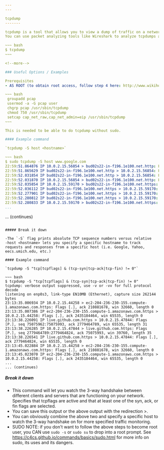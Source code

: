 ```yaml
---
---

tcpdump
-------

tcpdump is a tool that allows you to view a dump of traffic on a network. By default, tcpdump will let you view the dump on your local network.
You can use packet analyzing tools like Wireshark to analyze tcpdumps and pcap files.

~~~ bash
$ tcpdump 
~~~

<!--more-->

### Useful Options / Examples

Prerequisites
- AS ROOT (to obtain root access, follow step 4 here: http://www.wikihow.com/Become-Root-in-Ubuntu, or see SUDO NOTE at bottom) do the following steps:

~~~ bash
 groupadd pcap
 usermod -a -G pcap user
 chgrp pcap /usr/sbin/tcpdump
 chmod 750 /usr/sbin/tcpdump
 setcap cap_net_raw,cap_net_admin=eip /usr/sbin/tcpdump
~~~

This is needed to be able to do tcpdump without sudo.

#### Example command

`tcpdump -S host <hostname>`

~~~ bash
$ sudo tcpdump -S host www.google.com
22:59:51.864876 IP 10.0.2.15.56854 > bud02s22-in-f196.1e100.net.http: Flags [P.], seq 1151492736:1151493304, ack 109760840, win 30168, length 568: HTTP: GET / HTTP/1.1
22:59:51.865629 IP bud02s22-in-f196.1e100.net.http > 10.0.2.15.56854: Flags [.], ack 1151493304, win 65535, length 0
22:59:52.031854 IP bud02s22-in-f196.1e100.net.http > 10.0.2.15.56854: Flags [P.], seq 109760840:109761678, ack 1151493304, win 65535, length 838: HTTP: HTTP/1.1 302 Found
22:59:52.031870 IP 10.0.2.15.56854 > bud02s22-in-f196.1e100.net.http: Flags [.], ack 109761678, win 31844, length 0
22:59:52.035854 IP 10.0.2.15.59170 > bud02s22-in-f196.1e100.net.https: Flags [P.], seq 2068573025:2068573116, ack 110036572, win 65320, length 91
22:59:52.036112 IP bud02s22-in-f196.1e100.net.https > 10.0.2.15.59170: Flags [.], ack 2068573116, win 65535, length 0
22:59:52.277901 IP bud02s22-in-f196.1e100.net.https > 10.0.2.15.59170: Flags [P.], seq 110036572:110036648, ack 2068573116, win 65535, length 76
22:59:52.280812 IP bud02s22-in-f196.1e100.net.https > 10.0.2.15.59170: Flags [P.], seq 110036648:110040938, ack 2068573116, win 65535, length 4290
22:59:52.280833 IP 10.0.2.15.59170 > bud02s22-in-f196.1e100.net.https: Flags [.], ack 110040938, win 65535, length 0
...
```

... (continues)
~~~

##### Break it down

-The `-S` flag prints absolute TCP sequence numbers versus relative
-host <hostname> lets you specify a specific hostname to track requests and responses from a specific host (i.e. Google, Yahoo, eecs.umich.edu, etc.)

#### Example command

`tcpdump -S "tcp[tcpflags] & (tcp-syn|tcp-ack|tcp-fin) != 0"`

~~~ bash
$ tcpdump -S "tcp[tcpflags] & (tcp-syn|tcp-ack|tcp-fin) != 0"
tcpdump: verbose output suppressed, use -v or -vv for full protocol decode
listening on enp0s3, link-type EN10MB (Ethernet), capture size 262144 bytes
23:13:35.006934 IP 10.0.2.15.44258 > ec2-204-236-230-155.compute-1.amazonaws.com.https: Flags [.], ack 210881678, win 32660, length 0
23:13:35.007386 IP ec2-204-236-230-155.compute-1.amazonaws.com.https > 10.0.2.15.44258: Flags [.], ack 2435184464, win 65535, length 0
23:13:38.226091 IP live.github.com.https > 10.0.2.15.47844: Flags [P.], seq 75075962:75075993, ack 2779464789, win 65535, length 31
23:13:38.226285 IP 10.0.2.15.47844 > live.github.com.https: Flags [P.], seq 2779464789:2779464824, ack 75075993, win 39760, length 35
23:13:38.226541 IP live.github.com.https > 10.0.2.15.47844: Flags [.], ack 2779464824, win 65535, length 0
23:13:45.022884 IP 10.0.2.15.44258 > ec2-204-236-230-155.compute-1.amazonaws.com.https: Flags [.], ack 210881678, win 32660, length 0
23:13:45.023070 IP ec2-204-236-230-155.compute-1.amazonaws.com.https > 10.0.2.15.44258: Flags [.], ack 2435184464, win 65535, length 0
...
... (continues)
~~~

##### Break it down

- This command will let you watch the 3-way handshake between different clients and servers that are functioning on your network. Specifies that tcpflags are active and that at least one of the syn, ack, or fin flags are selected.
- You can save this output or the above output with the redirection >.
- You can obviously combine the above two and specify a specific host to watch the 3-way handshake on for more specified traffic monitoring.
- SUDO NOTE: if you don't want to follow the above steps to become root user, you CAN use `sudo -s` or `sudo su` to drop into a root prompt. 
  See https://c4cs.github.io/commands/basics/sudo.html for more info on sudo, its uses and its dangers.
